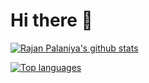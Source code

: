 # Hi there 👋

[![Rajan Palaniya's github stats](https://github-readme-stats.vercel.app/api?username=classified&show_icons=true&include_all_commits=true&theme=tokyonight)](https://github.com/classified)

[![Top languages](https://github-readme-stats.vercel.app/api/top-langs/?username=classified&layout=compact&langs_count=10&theme=tokyonight)](https://github.com/classified)
